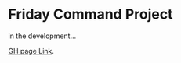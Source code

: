 # Friday Command Project

in the development...

[GH page Link](https://sergey-lang.github.io/Friday-2021/).
